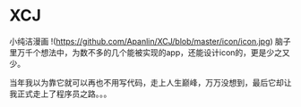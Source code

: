 # XCJ
小纯洁漫画 !(https://github.com/Apanlin/XCJ/blob/master/icon/icon.jpg)
脑子里万千个想法中，为数不多的几个能被实现的app，还能设计icon的，更是少之又少。

当年我以为靠它就可以再也不用写代码，走上人生巅峰，万万没想到，最后它却让我正式走上了程序员之路。。。


